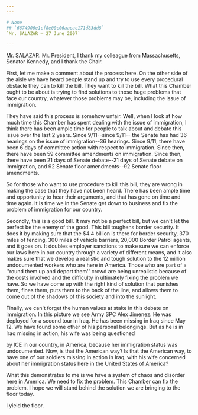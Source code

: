 ```yaml
---
---

# None
## `6674906e1cf8e00c06aacac171d83dd8`
`Mr. SALAZAR — 27 June 2007`

---
```



Mr. SALAZAR. Mr. President, I thank my colleague from Massachusetts, 
Senator Kennedy, and I thank the Chair.

First, let me make a comment about the process here. On the other 
side of the aisle we have heard people stand up and try to use every 
procedural obstacle they can to kill the bill. They want to kill the 
bill. What this Chamber ought to be about is trying to find solutions 
to those huge problems that face our country, whatever those problems 
may be, including the issue of immigration.

They have said this process is somehow unfair. Well, when I look at 
how much time this Chamber has spent dealing with the issue of 
immigration, I think there has been ample time for people to talk about 
and debate this issue over the last 2 years. Since 9/11--since 9/11--
the Senate has had 36 hearings on the issue of immigration--36 
hearings. Since 9/11, there have been 6 days of committee action with 
respect to immigration. Since then, there have been 59 committee 
amendments on immigration. Since then, there have been 21 days of 
Senate debate--21 days of Senate debate on immigration, and 92 Senate 
floor amendments--92 Senate floor amendments.

So for those who want to use procedure to kill this bill, they are 
wrong in making the case that they have not been heard. There has been 
ample time and opportunity to hear their arguments, and that has gone 
on time and time again. It is time we in the Senate get down to 
business and fix the problem of immigration for our country.

Secondly, this is a good bill. It may not be a perfect bill, but we 
can't let the perfect be the enemy of the good. This bill toughens 
border security. It does it by making sure that the $4.4 billion is 
there for border security, 370 miles of fencing, 300 miles of vehicle 
barriers, 20,000 Border Patrol agents, and it goes on. It doubles 
employer sanctions to make sure we can enforce our laws here in our 
country through a variety of different means, and it also makes sure 
that we develop a realistic and tough solution to the 12 million 
undocumented workers who are here in America. Those who are part of a 
''round them up and deport them'' crowd are being unrealistic because 
of the costs involved and the difficulty in ultimately fixing the 
problem we have. So we have come up with the right kind of solution 
that punishes them, fines them, puts them to the back of the line, and 
allows them to come out of the shadows of this society and into the 
sunlight.

Finally, we can't forget the human values at stake in this debate on 
immigration. In this picture we see Army SPC Alex Jimenez. He was 
deployed for a second tour in Iraq. He has been missing in Iraq since 
May 12. We have found some other of his personal belongings. But as he 
is in Iraq missing in action, his wife was being questioned


by ICE in our country, in America, because her immigration status was 
undocumented. Now, is that the American way? Is that the American way, 
to have one of our soldiers missing in action in Iraq, with his wife 
concerned about her immigration status here in the United States of 
America?

What this demonstrates to me is we have a system of chaos and 
disorder here in America. We need to fix the problem. This Chamber can 
fix the problem. I hope we will stand behind the solution we are 
bringing to the floor today.

I yield the floor.